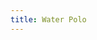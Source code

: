 ```yaml
---
title: Water Polo
---
```

<!-- <script setup lang="ts">
  import { 
    seventeenjosJpg,
    eighteenjosJpg,
    edisonPng,
    girls18JoPng,
    hbhsJpeg,
    girls3RdJpg,
    uciJpg,
    image4Jpeg,
    ten21Jpg
   } from '../assets/images/blurhash-map.json'
</script>
I coach youth water polo 🤽‍♂️. For the last 11 years I have devoted a huge part of my life to coaching a ton of awesome kids with a ton of great collegues. 

I am currently the Head Coach of Mens and Womens Water Polo at <span style="color: #94EC94;">[**Edison High School**](https://www.teamunify.com/Home.jsp?team=rechsehs)</span> in Huntington Beach. I coach the 10&under Teams at <span style="color: #497DAF;">[**Vanguard Aquatics**](https://hbvanguard.com)</span>. I am also an assistant at <span style="color: #497DAF;">[**Cypress Community College**](https://cypresschargers.com/sports/mwaterpolo/index)</span>. I've also coached at <span style="color: #F9A409">**Huntington Beach High School**</span>, <span style="color: #F9A409">**Orange Coast College**</span>, and <span style="color: #497DAF;">**UC Irvine**</span> Here are some of the awesome things I've been lucky enough to be a part of over the years...

## Junior Olympic Champions MMXVIII
<LazyImage
  src="/assets/images/seventeenjos.jpg"
  :blurhash="JSON.parse(seventeenjosJpg)"
  :width="800"
  :height="450"
/>

**2017 Junior Olympic 10&Under Coed Champions** - Matt Robert, Laura Huynh & Myself

## Junior Olympic Runners Up MMXXI
<LazyImage
  src="/assets/images/image4.jpeg"
  :blurhash="JSON.parse(image4Jpeg)"
  :width="800"
  :height="450"
/>

**2019 Junior Olympic 12&Under Boys Runners Up** - Sasa Branisavljevic & Myself

## CIF-SS Divison IV Semifinalists MMXX
<LazyImage
  src="/assets/images/edison.png"
  :blurhash="JSON.parse(edisonPng)"
  :width="800"
  :height="450"
/>

**2020 CIF-SS Division IV Semifinalists** - Kyle Cenicola, Chaz Harkers, Laura Huynh & Myself

## Junior Olympic Runners Up MMXIX
<LazyImage
  src="/assets/images/eighteenjos.jpg"
  :blurhash="JSON.parse(eighteenjosJpg)"
  :width="800"
  :height="450"
/>

**2019 Junior Olympic 10&Under Coed Runners Up** - Matt Robert, Laura Huynh & Myself

## Junior Olympic Runners Up MMXVIII
<LazyImage
  src="/assets/images/girls18jo.png"
  :blurhash="JSON.parse(girls18JoPng)"
  :width="800"
  :height="450"
/>

**2017 Junior Olympic 10&Under Girls Runners Up** - Laura Huynh & Myself

## Junior Olympic Branoze Medalists MMXVII
<LazyImage
  src="/assets/images/girlsthird.jpg"
  :blurhash="JSON.parse(girls3RdJpg)"
  :width="800"
  :height="450"
/>

**2016 Junior Olympic 10&Under Girls Bronze Medalists** - Laura Huynh & Myself

## Junior Olympic Runners Up MMXXI
<LazyImage
  src="/assets/images/ten21.jpg"
  :blurhash="JSON.parse(ten21Jpg)"
  :width="800"
  :height="450"
/>

**2021 Junior Olympic 10&Under Coed 9th Place** - Ashley Hogan, Coryn Cavechee, Trevor Wawynski, & Myself

## CIF-SS Division I Runners Up MMXVI
<LazyImage
  src="/assets/images/hbhs.Jpeg"
  :blurhash="JSON.parse(hbhsJpeg)"
  :width="800"
  :height="450"
/>

**2016 CIF-SS Division I Runners Up** - Sasa Branisavljevic, Djoko Radunovic, Chris Kaps, Chase Cameron, Chaz Harker & Myself

## UCI Southwestern Divison Runners Up and CWPA National Semifinalists MMXV
<LazyImage
  src="/assets/images/uci.jpg"
  :blurhash="JSON.parse(uciJpg)"
  :width="800"
  :height="450"
/>

**2015 UCI Southwestern Divison Runners Up and CWPA National Semifinalists** - Brandon Nguyen & Myself -->